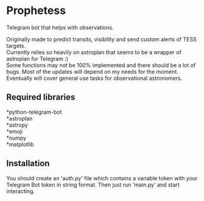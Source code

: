 # Prophetess
 Telegram bot that helps with observations.  
 
 Originally made to predict transits, visibility and send custom alerts of TESS targets.  
 Currently relies so heavily on astroplan that seems to be a wrapper of astroplan for Telegram :)  
 Some functions may not be 100% implemented and there should be a lot of bugs. Most of the updates will depend on my needs for the moment.  
 Eventually will cover general use tasks for observational astronomers.
 
 
## Required libraries
*python-telegram-bot  
*astroplan  
*astropy  
*emoji  
*numpy  
*matplotlib  
 
## Installation
You should create an 'auth.py' file which contains a variable token with your Telegram Bot token in string format. Then just run 'main.py' and start interacting.
 
